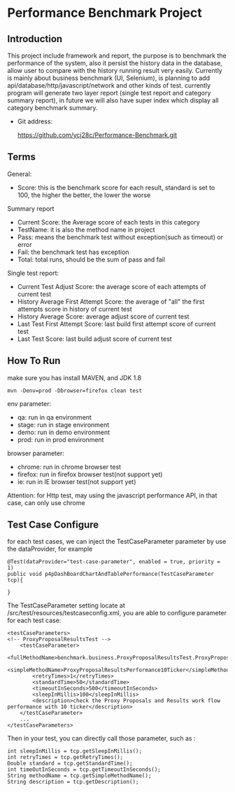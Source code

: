 Performance Benchmark Project
=====================================

Introduction
------------
This project include framework and report, the purpose is to benchmark the performance of the system, also it persist the history data in the database, allow user to compare with the history running result very easily. Currently is mainly about business benchmark (UI, Selenium), is planning to add api/database/http/javascript/network and other kinds of test. currently program will generate two layer report (single test report and category summary report), in future we will also have super index which display all category benchmark summary.

+ Git address: 

	https://github.com/ycj28c/Performance-Benchmark.git
	
Terms
-----
General:
+ Score: this is the benchmark score for each result, standard is set to 100, the higher the better, the lower the worse

Summary report
+ Current Score: the Average score of each tests in this category
+ TestName: it is also the method name in project
+ Pass: means the benchmark test without exception(such as timeout) or error
+ Fail: the benchmark test has exception
+ Total: total runs, should be the sum of pass and fail

Single test report:
+ Current Test Adjust Score: the average score of each attempts of current test
+ History Average First Attempt Score: the average of "all" the first attempts score in history of current test
+ History Average Score: average adjust score of current test
+ Last Test First Attempt Score: last build first attempt score of current test
+ Last Test Score: last build adjust score of current test

How To Run
----------
make sure you has install MAVEN, and JDK 1.8
	
	mvn -Denv=prod -Dbrowser=firefox clean test

env parameter: 
+ qa: run in qa environment
+ stage: run in stage environment
+ demo: run in demo environment
+ prod: run in prod environment

browser parameter:
+ chrome: run in chrome browser test
+ firefox: run in firefox browser test(not support yet)
+ ie: run in IE browser test(not support yet)

Attention: for Http test, may using the javascript performance API, in that case, can only use chrome

Test Case Configure
-------------------
for each test cases, we can inject the TestCaseParameter parameter by use the dataProvider, for example 

	@Test(dataProvider="test-case-parameter", enabled = true, priority = 1)
	public void p4pDashBoardChartAndTablePerformance(TestCaseParameter tcp){
	
	}

The TestCaseParameter setting locate at /src/test/resources/testcaseconfig.xml, you are able to configure parameter for each test case:

	<testCaseParameters>
	<!-- ProxyProposalResultsTest -->
		<testCaseParameter>
			<fullMethodName>benchmark.business.ProxyProposalResultsTest.ProxyProposalResultsPerformance10Ticker</fullMethodName>
			<simpleMethodName>ProxyProposalResultsPerformance10Ticker</simpleMethodName>
			<retryTimes>1</retryTimes>
			<standardTime>50</standardTime>
			<timeoutInSeconds>500</timeoutInSeconds>
			<sleepInMillis>100</sleepInMillis>
			<description>check the Proxy Proposals and Results work flow performance with 10 ticker</description>
		</testCaseParameter>
		...
	</testCaseParameters>

Then in your test, you can directly call those parameter, such as :

	int sleepInMillis = tcp.getSleepInMillis();
	int retryTimes = tcp.getRetryTimes();
	Double standard = tcp.getStandardTime();
	int timeOutInSeconds = tcp.getTimeoutInSeconds();
	String methodName = tcp.getSimpleMethodName();
	String description = tcp.getDescription();




	
	